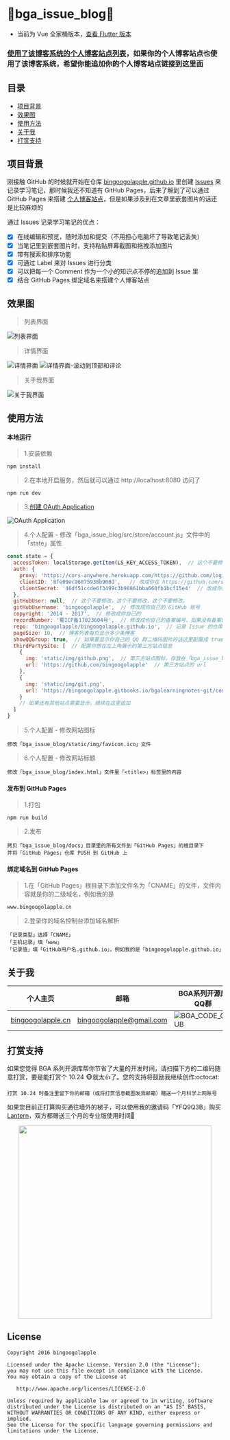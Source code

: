 :running:bga_issue_blog:running:
============

* 当前为 Vue 全家桶版本，[查看 Flutter 版本](https://github.com/bingoogolapple/bga_issue_blog)

### [使用了该博客系统的个人博客站点列表](https://github.com/bingoogolapple/bga_issue_blog/issues/4)，如果你的个人博客站点也使用了该博客系统，希望你能追加你的个人博客站点链接到这里面

## 目录

* [项目背景](#项目背景)
* [效果图](#效果图)
* [使用方法](#使用方法)
* [关于我](#关于我)
* [打赏支持](#打赏支持)

## 项目背景

刚接触 GitHub 的时候就开始在仓库 [bingoogolapple.github.io](https://github.com/bingoogolapple/bingoogolapple.github.io) 里创建 [Issues](https://github.com/bingoogolapple/bingoogolapple.github.io/issues) 来记录学习笔记，那时候我还不知道有 GitHub Pages，后来了解到了可以通过 GitHub Pages 来搭建 [个人博客站点](http://www.bingoogolapple.cn)，但是如果涉及到在文章里嵌套图片的话还是比较麻烦的

通过 Issues 记录学习笔记的优点：

- [x] 在线编辑和预览，随时添加和提交（不用担心电脑坏了导致笔记丢失）
- [x] 当笔记里到嵌套图片时，支持粘贴屏幕截图和拖拽添加图片
- [x] 带有搜索和排序功能
- [x] 可通过 Label 来对 Issues 进行分类
- [x] 可以把每一个 Comment 作为一个小的知识点不停的追加到 Issue 里
- [x] 结合 GitHub Pages 绑定域名来搭建个人博客站点

## 效果图

> 列表界面

![列表界面](https://user-images.githubusercontent.com/8949716/29306642-28079ec8-81d1-11e7-959f-4da1e0dc488a.png)

> 详情界面

![详情界面](https://user-images.githubusercontent.com/8949716/29306679-4bb2d824-81d1-11e7-9e9b-d792f17aaf89.png)
![详情界面-滚动到顶部和评论](https://user-images.githubusercontent.com/8949716/29306736-809e28c2-81d1-11e7-8252-8526a3baedbd.png)

> 关于我界面

![关于我界面](https://user-images.githubusercontent.com/8949716/29306836-d88c4c12-81d1-11e7-80c6-d461c05abeca.png)

## 使用方法

#### 本地运行

> 1.安装依赖

```
npm install
```
> 2.在本地开启服务，然后就可以通过 http://localhost:8080 访问了

```
npm run dev
```
> 3.[创建 OAuth Application](https://github.com/settings/applications/new)

![OAuth Application](https://user-images.githubusercontent.com/8949716/29244726-34983f0c-7ff2-11e7-98a7-6435b419c8dd.png)
> 4.个人配置 - 修改「bga_issue_blog/src/store/account.js」文件中的「state」属性

```JavaScript
const state = {
  accessToken: localStorage.getItem(LS_KEY_ACCESS_TOKEN),  // 这个不要修改，这个不要修改，这个不要修改。当前登录用户的 GitHub AccessToken
  auth: {
    proxy: 'https://cors-anywhere.herokuapp.com/https://github.com/login/oauth/access_token', // 这个不要修改，这个不要修改，这个不要修改。
    clientID: '8fe09ec96875938b908d',   // 改成你在 https://github.com/settings/applications/new 新建的 OAuth application 的 Client ID
    clientSecret: '46df51ccde6f3499c3b90861bba660fb1bcf15e4'  // 改成你在 https://github.com/settings/applications/new 新建的 OAuth application 的 Client Secret
  },
  gitHubUser: null,  // 这个不要修改，这个不要修改，这个不要修改。
  gitHubUsername: 'bingoogolapple',  // 修改成你自己的 GitHub 账号
  copyright: '2014 - 2017',  // 修改成你自己的
  recordNumber: '蜀ICP备17023604号',  // 修改成你自己的备案编号，如果没有备案的话就设置为 null
  repo: 'bingoogolapple/bingoogolapple.github.io',  // 记录 Issue 的仓库的全名「用户名/仓库名」
  pageSize: 10,  // 博客列表每页显示多少条博客
  showQQGroup: true,  // 如果要显示你自己的 QQ 群二维码图片的话这里配置成 true 并且替换「bga_issue_blog/static/img/qq-group.png」为你自己的 QQ 群二维码图片，否则配置成 false 即可
  thirdPartySite: [  // 配置你想在左上角展示的第三方站点信息
    {
      img: 'static/img/github.png',  // 第三方站点图标，存放在「bga_issue_blog/static/img」目录中
      url: 'https://github.com/bingoogolapple'  // 第三方站点的 url
    },
    {
      img: 'static/img/git.png',
      url: 'https://bingoogolapple.gitbooks.io/bgalearningnotes-git/content'
    }
    // 如果还有其他站点需要显示，继续在这里追加
  ]
}
```
> 5.个人配置 - 修改网站图标

```
修改「bga_issue_blog/static/img/favicon.ico」文件
```
> 6.个人配置 - 修改网站标题

```
修改「bga_issue_blog/index.html」文件里「<title>」标签里的内容
```

#### 发布到 GitHub Pages

> 1.打包

```
npm run build
```
> 2.发布

```
拷贝「bga_issue_blog/docs」目录里的所有文件到「GitHub Pages」的根目录下
并将「GitHub Pages」仓库 PUSH 到 GitHub 上
```

#### 绑定域名到 GitHub Pages

> 1.在「GitHub Pages」根目录下添加文件名为「CNAME」的文件，文件内容就是你的二级域名，例如我的是

```
www.bingoogolapple.cn
```
> 2.登录你的域名控制台添加域名解析

```
「记录类型」选择「CNAME」
「主机记录」填「www」
「记录值」填「GitHub用户名.github.io」，例如我的是「bingoogolapple.github.io」
```

## 关于我

| 个人主页 | 邮箱 | BGA系列开源库QQ群
| ------------- | ------------ | ------------ |
| <a  href="http://www.bingoogolapple.cn" target="_blank">bingoogolapple.cn</a>  | <a href="mailto:bingoogolapple@gmail.com" target="_blank">bingoogolapple@gmail.com</a> | ![BGA_CODE_CLUB](http://7xk9dj.com1.z0.glb.clouddn.com/BGA_CODE_CLUB.png?imageView2/2/w/200) |

## 打赏支持

如果您觉得 BGA 系列开源库帮你节省了大量的开发时间，请扫描下方的二维码随意打赏，要是能打赏个 10.24 :monkey_face:就太:thumbsup:了。您的支持将鼓励我继续创作:octocat:

`打赏 10.24 时备注里留下你的邮箱（或将打赏信息截图发我邮箱）赠送一个月科学上网账号`

如果您目前正打算购买通往墙外的梯子，可以使用我的邀请码「YFQ9Q3B」购买 [Lantern](https://github.com/getlantern/forum)，双方都赠送三个月的专业版使用时间:beers:

<p align="center">
  <img src="http://7xk9dj.com1.z0.glb.clouddn.com/bga_pay.png" width="450">
</p>

## License

    Copyright 2016 bingoogolapple

    Licensed under the Apache License, Version 2.0 (the "License");
    you may not use this file except in compliance with the License.
    You may obtain a copy of the License at

       http://www.apache.org/licenses/LICENSE-2.0

    Unless required by applicable law or agreed to in writing, software
    distributed under the License is distributed on an "AS IS" BASIS,
    WITHOUT WARRANTIES OR CONDITIONS OF ANY KIND, either express or implied.
    See the License for the specific language governing permissions and
    limitations under the License.
